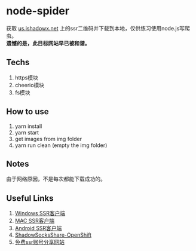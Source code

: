 # node-spider
获取 [us.ishadowx.net](https://us.ishadowx.net/) 上的ssr二维码并下载到本地，仅供练习使用node.js写爬虫。  
**遗憾的是，此目标网站早已被和谐。**

## Techs

1. https模块
2. cheerio模块
3. fs模块

## How to use

1. yarn install
2. yarn start
3. get images from img folder
4. yarn run clean (empty the img folder)

## Notes

由于网络原因，不是每次都能下载成功的。

## Useful Links

1. [Windows SSR客户端](https://github.com/shadowsocksr-backup/shadowsocksr-csharp/releases)
2. [MAC SSR客户端](https://github.com/shadowsocksr-backup/ShadowsocksX-NG/releases)
3. [Android SSR客户端](https://github.com/shadowsocksr-backup/shadowsocksr-android/releases/)
4. [ShadowSocksShare-OpenShift](https://github.com/the0demiurge/ShadowSocksShare-OpenShift)
5. [免费ssr账号分享网站](https://ssrsharefornothing.herokuapp.com/)
